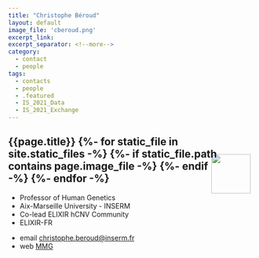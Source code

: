 ```yaml
---
title: "Christophe Béroud"
layout: default
image_file: 'cberoud.png'
excerpt_link:
excerpt_separator: <!--more-->
category:
  - contact
  - people
tags:
  - contacts
  - people
  - .featured
  - IS_2021_Data
  - IS_2021_Exchange
---
```


<h2>{{page.title}}
{%- for static_file in site.static_files -%}
  {%- if static_file.path contains page.image_file -%}
<img style="float: right; width: 80px; margin-top: -12px; margin-right: 10px; margin-bottom: -50px;" src="{{ static_file.path | relative_url}}" />
  {%- endif -%}
{%- endfor -%}
</h2>

* Professor of Human Genetics  
* Aix-Marseille University - INSERM  
* Co-lead ELIXIR hCNV Community
* ELIXIR-FR  

<!--more-->

* email [christophe.beroud@inserm.fr](mailto:christophe.beroud@inserm.fr)  
* web [MMG](https://www.marseille-medical-genetics.org/fr/c-beroud/)  
